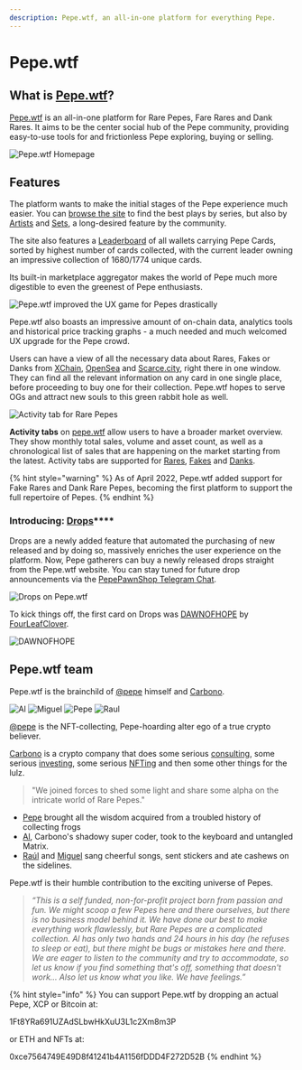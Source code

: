```yaml
---
description: Pepe.wtf, an all-in-one platform for everything Pepe.
---
```


# Pepe.wtf

## What is [Pepe.wtf](https://pepe.wtf/)?

[Pepe.wtf](https://pepe.wtf/) is an all-in-one platform for Rare Pepes, Fare Rares and Dank Rares. It aims to be the center social hub of the Pepe community, providing easy-to-use tools for and frictionless Pepe exploring, buying or selling.

![Pepe.wtf Homepage](<../.gitbook/assets/Screen Shot 2022-06-14 at 9.08.46 PM.png>)

## Features

The platform wants to make the initial stages of the Pepe experience much easier. You can [browse the site](https://pepe.wtf/catalogue) to find the best plays by series, but also by [Artists](https://pepe.wtf/artists) and [Sets](https://pepe.wtf/sets), a long-desired feature by the community.

The site also features a [Leaderboard](https://pepe.wtf/leaderboard) of all wallets carrying Pepe Cards, sorted by highest number of cards collected, with the current leader owning an impressive collection of 1680/1774 unique cards.

Its built-in marketplace aggregator makes the world of Pepe much more digestible to even the greenest of Pepe enthusiasts.

![Pepe.wtf improved the UX game for Pepes drastically](<../.gitbook/assets/Screenshot 2022-04-14 013607.png>)

Pepe.wtf also boasts an impressive amount of on-chain data, analytics tools and historical price tracking graphs - a much needed and much welcomed UX upgrade for the Pepe crowd.&#x20;

Users can have a view of all the necessary data about Rares, Fakes or Danks from [XChain](https://xchain.io/), [OpenSea](https://opensea.io/) and [Scarce.city](https://scarce.city/), right there in one window. They can find all the relevant information on any card in one single place, before proceeding to buy one for their collection. Pepe.wtf hopes to serve OGs and attract new souls to this green rabbit hole as well.

![Activity tab for Rare Pepes](<../.gitbook/assets/Screenshot 2022-05-07 005434.png>)

**Activity tabs** on [pepe.wtf](https://pepe.wtf) allow users to have a broader market overview. They show monthly total sales, volume and asset count, as well as a chronological list of sales that are happening on the market starting from the latest. Activity tabs are supported for [Rares](https://pepe.wtf/activity), [Fakes](https://pepe.wtf/new/activity/Fake-Rares) and [Danks](https://pepe.wtf/new/activity/Dank-Rares).

{% hint style="warning" %}
As of April 2022, Pepe.wtf added support for Fake Rares and Dank Rare Pepes, becoming the first platform to support the full repertoire of Pepes.
{% endhint %}

### Introducing: [**Drops**](https://pepe.wtf/drops)****

Drops are a newly added feature that automated the purchasing of new released and by doing so, massively enriches the user experience on the platform. Now, Pepe gatherers can buy a newly released drops straight from the Pepe.wtf website. You can stay tuned for future drop announcements via the [PepePawnShop Telegram Chat](https://t.me/PepePawnShop).

![Drops on Pepe.wtf](<../.gitbook/assets/Screen Shot 2022-06-14 at 9.10.51 PM.png>)

To kick things off, the first card on Drops was [DAWNOFHOPE](https://pepe.wtf/asset/DAWNOFHOPEPE) by [FourLeafClover](https://pepe.wtf/artists/FourLeafClover).

![DAWNOFHOPE ](<../.gitbook/assets/DAWNOFHOPEPE (1).gif>)

## Pepe.wtf team

Pepe.wtf is the brainchild of [@pepe](https://twitter.com/pepe) himself and [Carbono](https://carbono.com/).

![Al](../.gitbook/assets/alpfp.png) ![Miguel](../.gitbook/assets/miguelpfp.png) ![Pepe](<../.gitbook/assets/pepe pfp.png>) ![Raul](../.gitbook/assets/raulpfp.png)

[@pepe](https://twitter.com/pepe) is the NFT-collecting, Pepe-hoarding alter ego of a true crypto believer.

[Carbono](https://twitter.com/carbono\_com) is a crypto company that does some serious [consulting](https://carbono.com/), some serious [investing](https://abacus.carbono.com/), some serious [NFTing](https://botto.com/) and then some other things for the lulz.

> "We joined forces to shed some light and share some alpha on the intricate world of Rare Pepes."

* [Pepe](https://twitter.com/pepe) brought all the wisdom acquired from a troubled history of collecting frogs
* [Al](https://twitter.com/al\_fernandz), Carbono's shadowy super coder, took to the keyboard and untangled Matrix.
* [Raúl](https://twitter.com/raulmarcosl) and [Miguel](https://twitter.com/miguelatcarbono) sang cheerful songs, sent stickers and ate cashews on the sidelines.

Pepe.wtf is their humble contribution to the exciting universe of Pepes.

> _“This is a self funded, non-for-profit project born from passion and fun. We might scoop a few Pepes here and there ourselves, but there is no business model behind it. We have done our best to make everything work flawlessly, but Rare Pepes are a complicated collection. Al has only two hands and 24 hours in his day (he refuses to sleep or eat), but there might be bugs or mistakes here and there. We are eager to listen to the community and try to accommodate, so let us know if you find something that's off, something that doesn't work... Also let us know what you like. We have feelings.”_

{% hint style="info" %}
You can support Pepe.wtf by dropping an actual Pepe, XCP or Bitcoin at:

1Ft8YRa691UZAdSLbwHkXuU3L1c2Xm8m3P

or ETH and NFTs at:

0xce7564749E49D8f41241b4A1156fDDD4F272D52B
{% endhint %}
